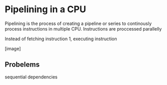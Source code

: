 # Pipelining in a CPU

Pipelining is the process of creating a pipeline or series to continously process instructions in multiple CPU. Instructions are proccessed parallelly

Instead of fetching instruction 1, executing instruction

[image]

## Probelems
sequential dependencies
